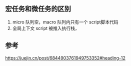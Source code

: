 ## 宏任务和微任务的区别



1. micro 队列空，macro 队列内只有一个 script脚本代码
2. 全局上下文 script 被推入执行栈，

## 参考
https://juejin.cn/post/6844903761949753352#heading-12